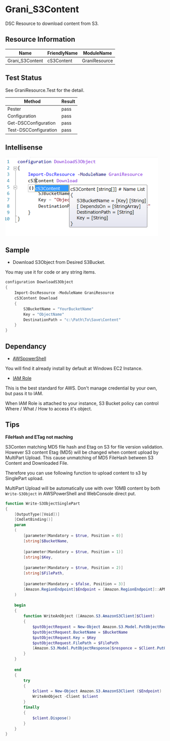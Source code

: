 Grani_S3Content
============

DSC Resource to download content from S3.

Resource Information
----

Name | FriendlyName | ModuleName 
-----|-----|-----
Grani_S3Content | cS3Content | GraniResource

Test Status
----

See GraniResource.Test for the detail.

Method | Result
----|----
Pester| pass
Configuration| pass
Get-DSCConfiguration| pass
Test-DSCConfiguration| pass

Intellisense
----

![](cS3Content.png)

Sample
----

- Download S3Object from Desired S3Bucket.

You may use it for code or any string items.

```powershell
configuration DownloadS3Object
{
    Import-DscResource -ModuleName GraniResource
    cS3Content Download
    {
        S3BucketName = "YourBucketName"
        Key = "ObjectName"
        DestinationPath = "c:\Path\To\Save\Content"
    }
}
```

Dependancy
----

- [AWSpowerShell](http://aws.amazon.com/powershell/) 

You will find it already install by default at Windows EC2 Instance.

- [IAM Role](http://docs.aws.amazon.com/AWSEC2/latest/UserGuide/iam-roles-for-amazon-ec2.html)

This is the best standard for AWS. Don't manage credential by your own, but pass it to IAM.

When IAM Role is attached to your instance, S3 Bucket policy can control Where / What / How to access it's object.

Tips
----

**FileHash and ETag not maching**

S3Conten matching MD5 file hash and Etag on S3 for file version validation. However S3 content Etag (MD5) will be changed when content upload by MultiPart Upload. This cause unmatching of MD5 FileHash between S3 Content and Downloaded File.

Therefore you can use following function to upload content to s3 by SinglePart upload.

MultiPart Upload will be automatically use with over 10MB content by both ```Write-S3Object``` in AWSPowerShell and WebConsole direct put.

```powershell
function Write-S3ObjectSinglePart
{
    [OutputType([Void])]
    [CmdletBinding()]
    param
    (
        [parameter(Mandatory = $true, Position = 0)]
        [string]$BucketName,
        
        [parameter(Mandatory = $true, Position = 1)]
        [string]$Key,
        
        [parameter(Mandatory = $true, Position = 2)]
        [string]$FilePath,

        [parameter(Mandatory = $false, Position = 3)]
        [Amazon.RegionEndpoint]$Endpoint = [Amazon.RegionEndpoint]::APNortheast1
    )

    begin
    {
        function WriteAnObject ([Amazon.S3.AmazonS3Client]$Client)
        {
            $putObjectRequest = New-Object Amazon.S3.Model.PutObjectRequest
            $putObjectRequest.BucketName = $BucketName
            $putObjectRequest.Key = $Key
            $putObjectRequest.FilePath = $FilePath
            [Amazon.S3.Model.PutObjectResponse]$responce = $Client.PutObject($putObjectRequest)
        }
    }

    end
    {
        try
        {
            $client = New-Object Amazon.S3.AmazonS3Client ($Endpoint)
            WriteAnObject -Client $client
        }
        finally
        {
            $client.Dispose()
        }
    }
}
``` 